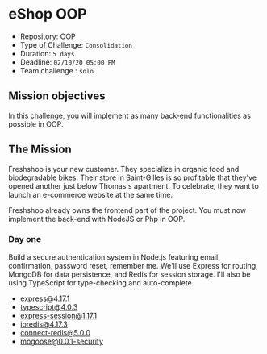# eShop OOP

- Repository: OOP
- Type of Challenge: `Consolidation`
- Duration: `5 days`
- Deadline: `02/10/20 05:00 PM`
- Team challenge : `solo`

## Mission objectives

In this challenge, you will implement as many back-end functionalities as possible in OOP.

## The Mission

Freshshop is your new customer. They specialize in organic food and biodegradable bikes. Their store in Saint-Gilles is so profitable that they've opened another just below Thomas's apartment. To celebrate, they want to launch an e-commerce website at the same time.

Freshshop already owns the frontend part of the project. You must now implement the back-end with NodeJS or Php in OOP.

### Day one

Build a secure authentication system in Node.js featuring email confirmation, password reset, remember me.
We'll use Express for routing, MongoDB for data persistence, and Redis for session storage.
I'll also be using TypeScript for type-checking and auto-complete.

- express@4.17.1
- typescript@4.0.3
- express-session@1.17.1
- ioredis@4.17.3
- connect-redis@5.0.0
- mogoose@0.0.1-security
